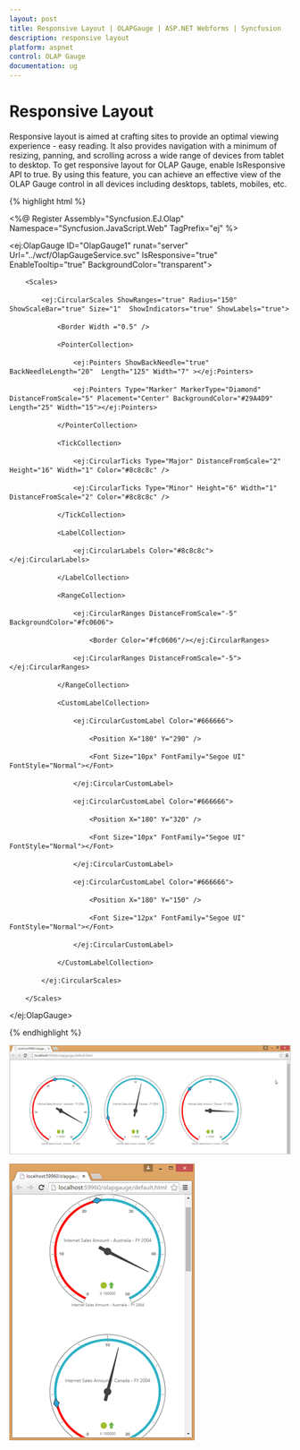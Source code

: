 ```yaml
---
layout: post
title: Responsive Layout | OLAPGauge | ASP.NET Webforms | Syncfusion
description: responsive layout
platform: aspnet
control: OLAP Gauge
documentation: ug
---
```


# Responsive Layout

Responsive layout is aimed at crafting sites to provide an optimal viewing experience - easy reading. It also provides navigation with a minimum of resizing, panning, and scrolling  across a wide range of devices from tablet to desktop. To get responsive layout for OLAP Gauge, enable IsResponsive API to true. By using this feature, you can achieve an effective view of the OLAP Gauge control in all devices including desktops, tablets, mobiles, etc. 




{% highlight html %}

<%@ Register Assembly="Syncfusion.EJ.Olap" Namespace="Syncfusion.JavaScript.Web" TagPrefix="ej" %>



<ej:OlapGauge ID="OlapGauge1" runat="server" Url="../wcf/OlapGaugeService.svc" IsResponsive="true" EnableTooltip="true" BackgroundColor="transparent">

        <Scales>

            <ej:CircularScales ShowRanges="true" Radius="150" ShowScaleBar="true" Size="1"  ShowIndicators="true" ShowLabels="true">

                <Border Width ="0.5" />

                <PointerCollection>                    

                    <ej:Pointers ShowBackNeedle="true" BackNeedleLength="20"  Length="125" Width="7" ></ej:Pointers>

                    <ej:Pointers Type="Marker" MarkerType="Diamond" DistanceFromScale="5" Placement="Center" BackgroundColor="#29A4D9" Length="25" Width="15"></ej:Pointers>

                </PointerCollection>

                <TickCollection>

                    <ej:CircularTicks Type="Major" DistanceFromScale="2" Height="16" Width="1" Color="#8c8c8c" />

                    <ej:CircularTicks Type="Minor" Height="6" Width="1" DistanceFromScale="2" Color="#8c8c8c" />

                </TickCollection>

                <LabelCollection>

                    <ej:CircularLabels Color="#8c8c8c"></ej:CircularLabels>

                </LabelCollection>

                <RangeCollection>

                    <ej:CircularRanges DistanceFromScale="-5" BackgroundColor="#fc0606">

                        <Border Color="#fc0606"/></ej:CircularRanges>

                    <ej:CircularRanges DistanceFromScale="-5"></ej:CircularRanges>

                </RangeCollection>

                <CustomLabelCollection>

                    <ej:CircularCustomLabel Color="#666666">

                        <Position X="180" Y="290" />

                        <Font Size="10px" FontFamily="Segoe UI" FontStyle="Normal"></Font>

                    </ej:CircularCustomLabel>

                    <ej:CircularCustomLabel Color="#666666">

                        <Position X="180" Y="320" />

                        <Font Size="10px" FontFamily="Segoe UI" FontStyle="Normal"></Font>

                    </ej:CircularCustomLabel>

                    <ej:CircularCustomLabel Color="#666666">

                        <Position X="180" Y="150" />

                        <Font Size="12px" FontFamily="Segoe UI" FontStyle="Normal"></Font>

                    </ej:CircularCustomLabel>

                </CustomLabelCollection>   

            </ej:CircularScales>

        </Scales>

</ej:OlapGauge>

{% endhighlight %}


![](Responsive-Layout_images/Responsive-Layout_img1.png) 



![](Responsive-Layout_images/Responsive-Layout_img2.png) 





